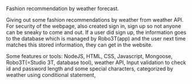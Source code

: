Fashion recommendation by weather forecast.

Giving out some fashion recommendations by weather from weather API. 
For security of the webpage, also created sign in, sign up so not anyone can be sneaky to come and out. 
If a user did sign up, the information goes to the database which is managed by Robo3T(app) and the user next time matches this stored information,
they can get in the website. 

Some features or tools:
NodeJS,
HTML, CSS, Javascript,
Mongoose,
Robo3T(=Studio 3T, database tool), 
weather API,
Input validation to check id and password length and some special characters,
categorized by weather using conditional statement,
